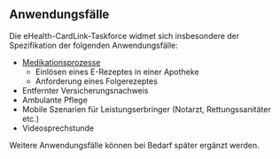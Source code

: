 ## Anwendungsfälle
Die eHealth-CardLink-Taskforce widmet sich insbesondere der Spezifikation der folgenden Anwendungsfälle:

* [Medikationsprozesse](https://www.ina.gematik.de/mitwirken/arbeitskreise/analyse-der-medikationsprozesse)
  * Einlösen eines E-Rezeptes in einer Apotheke
  * Anforderung eines Folgerezeptes
* Entfernter Versicherungsnachweis
* Ambulante Pflege
* Mobile Szenarien für Leistungserbringer (Notarzt, Rettungssanitäter etc.)
* Videosprechstunde
  
Weitere Anwendungsfälle können bei Bedarf später ergänzt werden.
